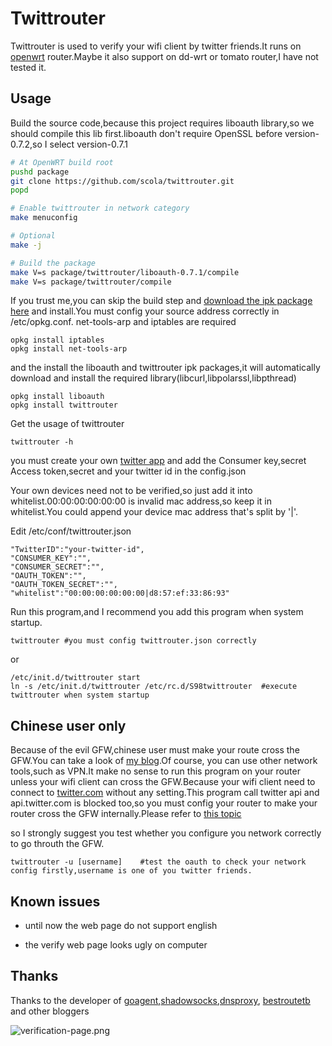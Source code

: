 Twittrouter
===========
Twittrouter is used to verify your wifi client by twitter friends.It runs on [openwrt](https://openwrt.org/) router.Maybe it also support on dd-wrt or tomato router,I have not tested it.

Usage
-----
Build the source code,because this project requires liboauth library,so we should compile this lib first.liboauth don't require OpenSSL before version-0.7.2,so I select version-0.7.1
```bash
# At OpenWRT build root
pushd package
git clone https://github.com/scola/twittrouter.git
popd

# Enable twittrouter in network category 
make menuconfig

# Optional
make -j

# Build the package
make V=s package/twittrouter/liboauth-0.7.1/compile
make V=s package/twittrouter/compile
```
If you trust me,you can skip the build step and [download the ipk package here](https://github.com/scola/twittrouter/tree/master/release) and install.You must config your source address correctly in /etc/opkg.conf. net-tools-arp and iptables are required

    opkg install iptables
    opkg install net-tools-arp
    
and the install the liboauth and twittrouter ipk packages,it will automatically download and install the required library(libcurl,libpolarssl,libpthread)

    opkg install liboauth
    opkg install twittrouter

Get the usage of twittrouter

    twittrouter -h
    
you must create your own [twitter app](https://dev.twitter.com/apps) and add the Consumer key,secret Access token,secret and your twitter id in the config.json

Your own devices need not to be verified,so just add it into whitelist.00:00:00:00:00:00 is invalid mac address,so keep it in whitelist.You could append your device mac address that's split by '|'.

Edit /etc/conf/twittrouter.json

    "TwitterID":"your-twitter-id",
    "CONSUMER_KEY":"",
    "CONSUMER_SECRET":"",
    "OAUTH_TOKEN":"",
    "OAUTH_TOKEN_SECRET":"",
    "whitelist":"00:00:00:00:00:00|d8:57:ef:33:86:93"

Run this program,and I recommend you add this program when system startup.

    twittrouter #you must config twittrouter.json correctly

or

    /etc/init.d/twittrouter start
    ln -s /etc/init.d/twittrouter /etc/rc.d/S98twittrouter  #execute twittrouter when system startup

Chinese user only
-----------------
Because of the evil GFW,chinese user must make your route cross the GFW.You can take a look of [my blog](http://scola.github.io/deploy-proxy-on-openwrt--client-need-not-to-set/).Of course, you can use other network tools,such as VPN.It make no sense to run this program on your router unless your wifi client can cross the GFW.Because your wifi client need to connect to [twitter.com](https://twitter.com) without any setting.This program call twitter api and api.twitter.com is blocked too,so you must config your router to make your router cross the GFW internally.Please refer to [this topic](http://scola.github.io/add-twitter-follower-verification-over-wifi/)

so I strongly suggest you test whether you configure you network correctly to go throuth the GFW.

    twittrouter -u [username]    #test the oauth to check your network config firstly,username is one of you twitter friends.

Known issues
-------------
 * until now the web page do not support english

 * the verify web page looks ugly on computer

Thanks
------
Thanks to the developer of [goagent](https://code.google.com/p/goagent/),[shadowsocks](http://www.shadowsocks.org/),[dnsproxy](https://github.com/phuslu/dnsproxy), [bestroutetb](https://github.com/ashi009/bestroutetb) and other bloggers

![verification-page.png](https://raw.github.com/scola/twittrouter-python/master/verification-page.png)

